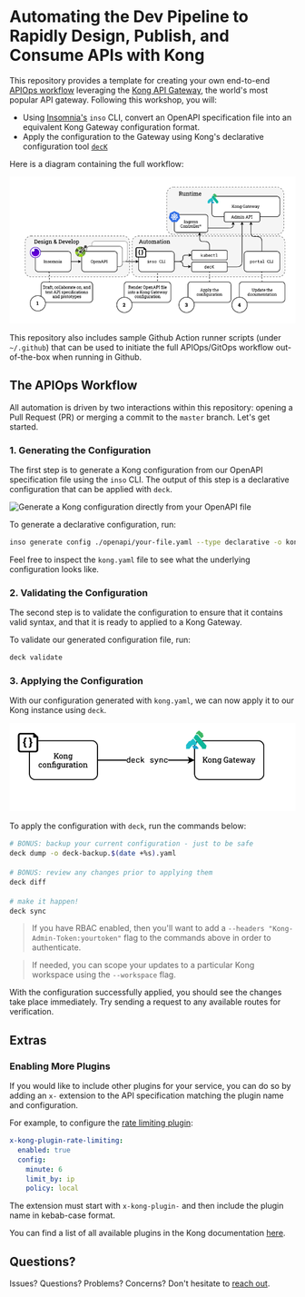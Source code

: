 # Automating the Dev Pipeline to Rapidly Design, Publish, and Consume APIs with Kong

This repository provides a template for creating your own end-to-end [APIOps
workflow](https://konghq.com/blog/what-is-apiops) leveraging the [Kong API
Gateway](https://konghq.com/kong/), the world's most popular API gateway.
Following this workshop, you will:

- Using [Insomnia's](https://insomnia.rest/) `inso` CLI, convert an OpenAPI
  specification file into an equivalent Kong Gateway configuration format.
- Apply the configuration to the Gateway using Kong's declarative configuration
    tool [`decK`](https://docs.konghq.com/deck/overview/)

Here is a diagram containing the full workflow:

![Workflow Overview](assets/images/gitops-demo.png)

This repository also includes sample Github Action runner scripts (under
`~/.github`) that can be used to initiate the full APIOps/GitOps workflow
out-of-the-box when running in Github.

## The APIOps Workflow

All automation is driven by two interactions within this repository: opening a
Pull Request (PR) or merging a commit to the `master` branch. Let's get started.

### 1. Generating the Configuration

The first step is to generate a Kong configuration from our OpenAPI
specification file using the `inso` CLI. The output of this step is a
declarative configuration that can be applied with `deck`.

![Generate a Kong configuration directly from your OpenAPI
file](assets/images/generate_config.png)

To generate a declarative configuration, run:

```sh
inso generate config ./openapi/your-file.yaml --type declarative -o kong.yaml
```

Feel free to inspect the `kong.yaml` file to see what the underlying
configuration looks like.

### 2. Validating the Configuration

The second step is to validate the configuration to ensure that it contains
valid syntax, and that it is ready to applied to a Kong Gateway. 

To validate our generated configuration file, run:

```sh
deck validate
```

### 3. Applying the Configuration

With our configuration generated with `kong.yaml`, we can now apply it to our
Kong instance using `deck`.

![Apply the generated configurating with deck](assets/images/deck_sync.png)

To apply the configuration with `deck`, run the commands below:

```sh
# BONUS: backup your current configuration - just to be safe
deck dump -o deck-backup.$(date +%s).yaml

# BONUS: review any changes prior to applying them
deck diff

# make it happen!
deck sync
```

> If you have RBAC enabled, then you'll want to add a `--headers
> "Kong-Admin-Token:yourtoken"` flag to the commands above in order to
> authenticate.

> If needed, you can scope your updates to a particular Kong workspace using the
> `--workspace` flag.

With the configuration successfully applied, you should see the changes take
place immediately. Try sending a request to any available routes for
verification.

## Extras

### Enabling More Plugins

If you would like to include other plugins for your service, you can do so by
adding an `x-` extension to the API specification matching the plugin name and
configuration. 

For example, to configure the [rate limiting
plugin](https://docs.konghq.com/hub/kong-inc/rate-limiting/):

```yaml
x-kong-plugin-rate-limiting:
  enabled: true
  config:
    minute: 6
    limit_by: ip
    policy: local
```

The extension must start with `x-kong-plugin-` and then include the plugin name
in kebab-case format.

You can find a list of all available plugins in the Kong documentation
[here](https://docs.konghq.com/hub/).

## Questions?

Issues? Questions? Problems? Concerns? Don't hesitate to [reach
out](https://konghq.com/contact/).

